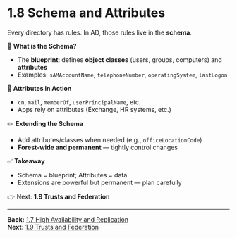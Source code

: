 # 1.8 Schema and Attributes

Every directory has rules. In AD, those rules live in the **schema**.

📖 **What is the Schema?**
- The **blueprint**: defines **object classes** (users, groups, computers) and **attributes**
- Examples: `sAMAccountName`, `telephoneNumber`, `operatingSystem`, `lastLogon`

🧩 **Attributes in Action**
- `cn`, `mail`, `memberOf`, `userPrincipalName`, etc.
- Apps rely on attributes (Exchange, HR systems, etc.)

✏️ **Extending the Schema**
- Add attributes/classes when needed (e.g., `officeLocationCode`)
- **Forest‑wide and permanent** — tightly control changes

✅ **Takeaway**
- Schema = blueprint; Attributes = data
- Extensions are powerful but permanent — plan carefully

👉 Next: **1.9 Trusts and Federation**


---
**Back:** [1.7 High Availability and Replication](./1.07-replication.md)  
**Next:** [1.9 Trusts and Federation](./1.09-trusts-federation.md)
